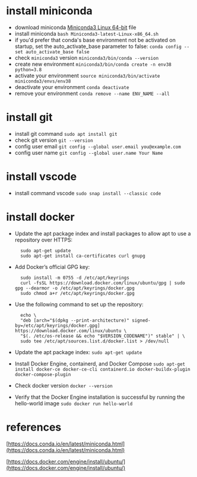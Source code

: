 # install miniconda
- download miniconda [Miniconda3 Linux 64-bit](https://docs.conda.io/en/latest/miniconda.html) file
- install miniconda `bash Miniconda3-latest-Linux-x86_64.sh`
- if you'd prefer that conda's base environment not be activated on startup, set the auto_activate_base parameter to false:  `conda config --set auto_activate_base false`
- check `miniconda3` version `miniconda3/bin/conda --version`
- create new environment `miniconda3/bin/conda create -n env38 python=3.8`
- activate your environment `source miniconda3/bin/activate miniconda3/envs/env38`
- deactivate your environment `conda deactivate`
- remove your environment `conda remove --name ENV_NAME --all`

# install git
- install git command `sudo apt install git`
- check git version `git --version`
- config user email `git config --global user.email you@example.com`
- config user name `git config --global user.name Your Name`

# install vscode
- install command vscode `sudo snap install --classic code`

# install docker
- Update the apt package index and install packages to allow apt to use a repository over HTTPS:

        sudo apt-get update
        sudo apt-get install ca-certificates curl gnupg

- Add Docker’s official GPG key:

        sudo install -m 0755 -d /etc/apt/keyrings
        curl -fsSL https://download.docker.com/linux/ubuntu/gpg | sudo gpg --dearmor -o /etc/apt/keyrings/docker.gpg
        sudo chmod a+r /etc/apt/keyrings/docker.gpg

- Use the following command to set up the repository:

        echo \
        "deb [arch="$(dpkg --print-architecture)" signed-by=/etc/apt/keyrings/docker.gpg] https://download.docker.com/linux/ubuntu \
        "$(. /etc/os-release && echo "$VERSION_CODENAME")" stable" | \
        sudo tee /etc/apt/sources.list.d/docker.list > /dev/null

- Update the apt package index: `sudo apt-get update`

- Install Docker Engine, containerd, and Docker Compose `sudo apt-get install docker-ce docker-ce-cli containerd.io docker-buildx-plugin docker-compose-plugin`

- Check docker version `docker --version`

- Verify that the Docker Engine installation is successful by running the hello-world image `sudo docker run hello-world`

# references

[https://docs.conda.io/en/latest/miniconda.html](https://docs.conda.io/en/latest/miniconda.html)

[https://docs.docker.com/engine/install/ubuntu/](https://docs.docker.com/engine/install/ubuntu/)